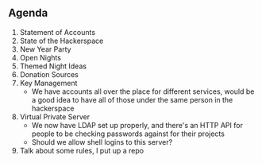 Agenda
------

1. Statement of Accounts
2. State of the Hackerspace
3. New Year Party
4. Open Nights
5. Themed Night Ideas
6. Donation Sources
7. Key Management
    - We have accounts all over the place for different services, would
    be a good idea to have all of those under the same person in
    the hackerspace
8. Virtual Private Server
    - We now have LDAP set up properly, and there's an HTTP API for 
    people to be checking passwords against for their projects
    - Should we allow shell logins to this server?
9. Talk about some rules, I put up a repo
